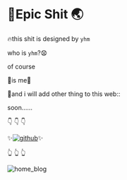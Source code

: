 # :rocket:Epic Shit :earth_asia:

:fire:this shit is designed by `yhm`

who is `yhm`?:anguished:

of course 

:shit:is me:shit:

:dizzy:and i will add other thing to this web::

soon……

:point_down: :point_down: :point_down:

:sparkles:[![github](https://img.shields.io/badge/My%20Blog%20address-8A2BE2)](https://blog.yhmyo.cn):sparkles:

:point_up_2: :point_up_2: :point_up_2:

![home_blog](https://i.miji.bid/2025/02/19/677f0d0c27a0c95f995d6af2a4575ad3.png)